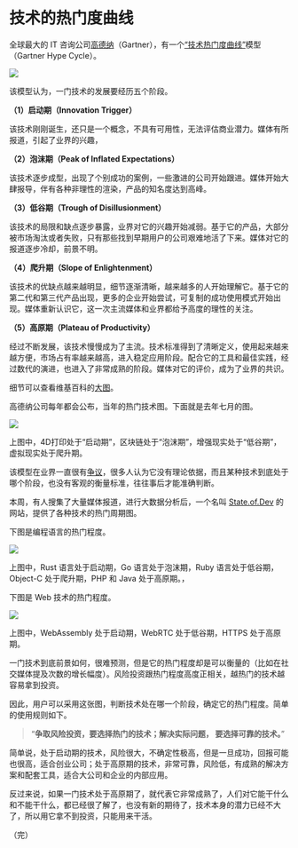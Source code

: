 
# 技术的热门度曲线

全球最大的 IT 咨询公司[高德纳](http://baike.baidu.com/item/Gartner)（Gartner），有一个[“技术热门度曲线”](http://www.gartner.com/technology/research/methodologies/hype-cycle.jsp#)模型（Gartner Hype Cycle）。

![](http://www.ruanyifeng.com/blogimg/asset/2017/bg2017030301.png)

该模型认为，一门技术的发展要经历五个阶段。

**（1）启动期（Innovation Trigger）**

该技术刚刚诞生，还只是一个概念，不具有可用性，无法评估商业潜力。媒体有所报道，引起了业界的兴趣，

**（2）泡沫期（Peak of Inflated Expectations）**

该技术逐步成型，出现了个别成功的案例，一些激进的公司开始跟进。媒体开始大肆报导，伴有各种非理性的渲染，产品的知名度达到高峰。

**（3）低谷期（Trough of Disillusionment）**

该技术的局限和缺点逐步暴露，业界对它的兴趣开始减弱。基于它的产品，大部分被市场淘汰或者失败，只有那些找到早期用户的公司艰难地活了下来。媒体对它的报道逐步冷却，前景不明。

**（4）爬升期（Slope of Enlightenment）**

该技术的优缺点越来越明显，细节逐渐清晰，越来越多的人开始理解它。基于它的第二代和第三代产品出现，更多的企业开始尝试，可复制的成功使用模式开始出现。媒体重新认识它，这一次主流媒体和业界都给予高度的理性的关注。

**（5）高原期（Plateau of Productivity）**

经过不断发展，该技术慢慢成为了主流。技术标准得到了清晰定义，使用起来越来越方便，市场占有率越来越高，进入稳定应用阶段。配合它的工具和最佳实践，经过数代的演进，也进入了非常成熟的阶段。媒体对它的评价，成为了业界的共识。

细节可以查看维基百科的[大图](https://en.wikipedia.org/wiki/Hype_cycle#/media/File:Hype-Cycle-General.png)。
 
高德纳公司每年都会公布，当年的热门技术图。下面就是去年七月的图。

![](http://www.ruanyifeng.com/blogimg/asset/2017/bg2017030302.png)

上图中，4D打印处于“启动期”，区块链处于“泡沫期”，增强现实处于“低谷期”，虚拟现实处于爬升期。

该模型在业界一直很有[争议](https://en.wikipedia.org/wiki/Hype_cycle#Criticisms)，很多人认为它没有理论依据，而且某种技术到底处于哪个阶段，也没有客观的衡量标准，往往事后才能准确判断。

本周，有人搜集了大量媒体报道，进行大数据分析后，一个名叫 [State.of.Dev](https://stateofdev.com/) 的网站，提供了各种技术的热门周期图。

下图是编程语言的热门程度。

![](http://www.ruanyifeng.com/blogimg/asset/2017/bg2017030303.png)

上图中，Rust 语言处于启动期，Go 语言处于泡沫期，Ruby 语言处于低谷期，Object-C 处于爬升期，PHP 和 Java 处于高原期。，

下图是 Web 技术的热门程度。

![](http://www.ruanyifeng.com/blogimg/asset/2017/bg2017030305.png)

上图中，WebAssembly 处于启动期，WebRTC 处于低谷期，HTTPS 处于高原期。

一门技术到底前景如何，很难预测，但是它的热门程度却是可以衡量的（比如在社交媒体提及次数的增长幅度）。风险投资跟热门程度高度正相关，越热门的技术越容易拿到投资。

因此，用户可以采用这张图，判断技术处在哪一个阶段，确定它的热门程度。简单的使用规则如下。

> “**争取风险投资，要选择热门的技术；解决实际问题， 要选择可靠的技术。**”

简单说，处于启动期的技术，风险很大，不确定性极高，但是一旦成功，回报可能也很高，适合创业公司；处于高原期的技术，非常可靠，风险低，有成熟的解决方案和配套工具，适合大公司和企业的内部应用。

反过来说，如果一门技术处于高原期了，就代表它非常成熟了，人们对它能干什么和不能干什么，都已经很了解了，也没有新的期待了，技术本身的潜力已经不大了，所以用它拿不到投资，只能用来干活。

（完）